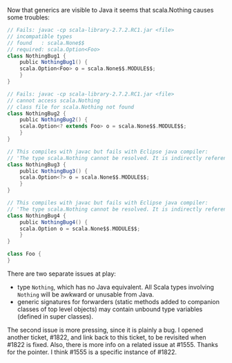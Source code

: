 Now that generics are visible to Java it seems that scala.Nothing causes some troubles:

```scala
// Fails: javac -cp scala-library-2.7.2.RC1.jar <file>
// incompatible types
// found   : scala.None$$
// required: scala.Option<Foo>
class NothingBug1 {
    public NothingBug1() {
	scala.Option<Foo> o = scala.None$$.MODULE$$;
    }
}

// Fails: javac -cp scala-library-2.7.2.RC1.jar <file>
// cannot access scala.Nothing
// class file for scala.Nothing not found
class NothingBug2 {
    public NothingBug2() {
	scala.Option<? extends Foo> o = scala.None$$.MODULE$$;
    }
}

// This compiles with javac but fails with Eclipse java compiler:
// 'The type scala.Nothing cannot be resolved. It is indirectly referenced from required .class files'
class NothingBug3 {
    public NothingBug3() {
	scala.Option<?> o = scala.None$$.MODULE$$;
    }
}

// This compiles with javac but fails with Eclipse java compiler:
// 'The type scala.Nothing cannot be resolved. It is indirectly referenced from required .class files'
class NothingBug4 {
    public NothingBug4() {
	scala.Option o = scala.None$$.MODULE$$;
    }
}

class Foo {
}
```
There are two separate issues at play:
- type `Nothing`, which has no Java equivalent. All Scala types involving `Nothing` will be awkward or unusable from Java.
- generic signatures for forwarders (static methods added to companion classes of top level objects) may contain unbound type variables (defined in super classes).

The second issue is more pressing, since it is plainly a bug. I opened another ticket, #1822, and link back to this ticket, to be revisited when #1822 is fixed.
Also, there is more info on a related issue at #1555.
Thanks for the pointer. I think #1555 is a specific instance of #1822.
